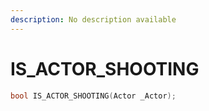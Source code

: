 ```yaml
---
description: No description available 
---
```


# IS_ACTOR_SHOOTING

```cpp
bool IS_ACTOR_SHOOTING(Actor _Actor);
```
